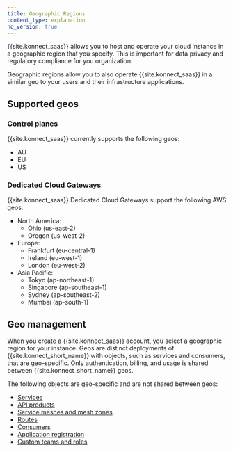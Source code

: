 ```yaml
---
title: Geographic Regions
content_type: explanation
no_version: true
---
```


{{site.konnect_saas}} allows you to host and operate your cloud instance in a geographic region that you specify. This is important for data privacy and regulatory compliance for you organization. 

Geographic regions allow you to also operate {{site.konnect_saas}} in a similar geo to your users and their infrastructure applications. 
<!--- Do not publish yet: "This reduces network latency and minimizes the blast-radius in the event of cross-region connectivity failures." -->

## Supported geos 

### Control planes

{{site.konnect_saas}} currently supports the following geos:

* AU
* EU
* US

### Dedicated Cloud Gateways

{{site.konnect_saas}} Dedicated Cloud Gateways support the following AWS geos: 


* North America:
    * Ohio (us-east-2)
    * Oregon (us-west-2)
* Europe:
    * Frankfurt (eu-central-1)
    * Ireland (eu-west-1)
    * London (eu-west-2)
* Asia Pacific:
    * Tokyo (ap-northeast-1)
    * Singapore (ap-southeast-1)
    * Sydney (ap-southeast-2)
    * Mumbai (ap-south-1)

## Geo management

When you create a {{site.konnect_saas}} account, you select a geographic region for your instance. Geos are distinct deployments of {{site.konnect_short_name}} with objects, such as services and consumers, that are geo-specific. Only authentication, billing, and usage is shared between {{site.konnect_short_name}} geos.

The following objects are geo-specific and are not shared between geos:

* [Services](/konnect/servicehub/)
* [API products](/konnect/api-products/)
* [Service meshes and mesh zones](/konnect/mesh-manager/)
* [Routes](/konnect/getting-started/implement-service/)
* [Consumers](/konnect/gateway-manager/configuration/)
* [Application registration](/konnect/dev-portal/applications/enable-app-reg/)
* [Custom teams and roles](/konnect/org-management/teams-and-roles/)